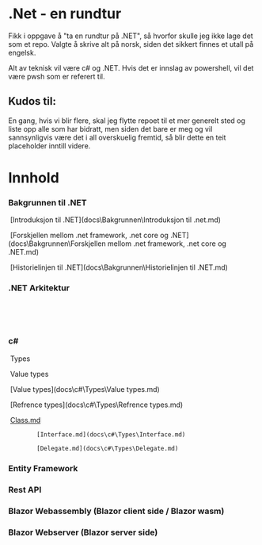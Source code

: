 # .Net - en rundtur

Fikk i oppgave å "ta en rundtur på .NET", så hvorfor skulle jeg ikke lage det som et repo.
Valgte å skrive alt på norsk, siden det sikkert finnes et utall på engelsk. 

Alt av teknisk vil være c# og .NET. 
Hvis det er innslag av powershell, vil det være pwsh som er referert til. 

## Kudos til:

En gang, hvis vi blir flere, skal jeg flytte repoet til et mer generelt sted og liste opp alle som har bidratt, men siden det bare er meg og vil sannsynligvis være det i all overskuelig fremtid, så blir dette en teit placeholder inntill videre. 

# Innhold

### Bakgrunnen til .NET

​	[Introduksjon til .NET](docs\Bakgrunnen\Introduksjon til .net.md) 

​	[Forskjellen mellom .net framework, .net core og .NET](docs\Bakgrunnen\Forskjellen mellom .net framework, .net core og .NET.md) 

​	[Historielinjen til .NET](docs\Bakgrunnen\Historielinjen til .NET.md) 

### .NET Arkitektur

​	

​	

### c#

​	Types

​		Value types

​		 [Value types](docs\c#\Types\Value types.md) 

​		[Refrence types](docs\c#\Types\Refrence types.md) 

​			 [Class.md](docs\c#\Types\Class.md) 

 			[Interface.md](docs\c#\Types\Interface.md) 

 			[Delegate.md](docs\c#\Types\Delegate.md) 



### Entity Framework





### Rest API





### Blazor Webassembly (Blazor client side / Blazor wasm)





### Blazor Webserver (Blazor server side)





















